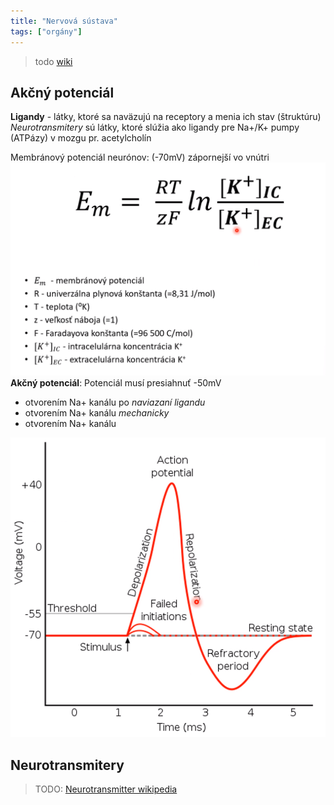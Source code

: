```yaml
---
title: "Nervová sústava"
tags: ["orgány"]
---
```


> todo [wiki](https://en.wikipedia.org/wiki/Nervous_system)

## Akčný potenciál

**Ligandy** - látky, ktoré sa naväzujú na receptory a menia ich stav (štruktúru)
*Neurotransmitery* sú látky, ktoré slúžia ako ligandy pre Na+/K+ pumpy (ATPázy) v mozgu
	pr. acetylcholín

Membránový potenciál neurónov: (-70mV) zápornejší vo vnútri
![|700](attachments/membranovy-potencial.png)
**Akčný potenciál**:
Potenciál musí presiahnuť -50mV
- otvorením Na+ kanálu po *naviazaní ligandu*
- otvorením Na+ kanálu *mechanicky*
- otvorením Na+ kanálu 

![|500](attachments/akcny-potencial.png)

## Neurotransmitery

> TODO: [Neurotransmitter wikipedia](https://en.wikipedia.org/wiki/Neurotransmitter)
